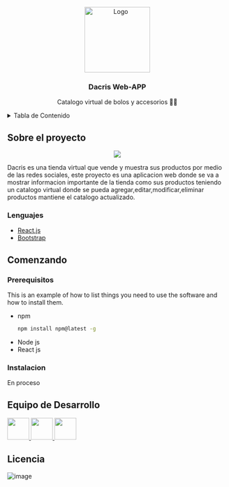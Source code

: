 <!-- PROJECT LOGO -->
<br />
<div align="center">
  <a href="#">
    <img src="https://user-images.githubusercontent.com/62229851/172069560-aca4aa84-cd3c-4590-a151-e4263390fb7c.jpeg" alt="Logo" width="150">
  </a>

  <h3 align="center">Dacris Web-APP</h3>

  <p align="center">
    Catalogo virtual de bolos y accesorios 👜✨
  </p>
</div>



<!-- TABLE OF CONTENTS -->
<details>
  <summary>Tabla de Contenido</summary>
  <ol>
    <li>
      <a href="#sobre-el-proyecto">Sobre el Proyecto</a>
      <ul>
        <li><a href="#lenguajes">Lenguajes</a></li>
      </ul>
    </li>
    <li>
      <a href="#comenzando">Comenzando</a>
      <ul>
        <li><a href="#prerequisitos">Prerequisitos</a></li>
        <li><a href="#instalacion">Instalacion</a></li>
      </ul>
    </li>
    <li><a href="#equipo-de-desarrollo">Equipo de Desarrollo</a></li>
    <li><a href="#licencia">Licensia</a></li>
  </ol>
</details>



<!-- ABOUT THE PROJECT -->
## Sobre el proyecto
<p align="center">
<img src="https://user-images.githubusercontent.com/62229851/172070247-606aedd8-9861-4207-b42a-7744d379acb2.png">
</p>
 
Dacris es una tienda virtual que vende y muestra sus productos por medio de las redes sociales, este proyecto es una aplicacion web donde se va a mostrar informacion importante de la tienda como sus productos teniendo un catalogo virtual donde se pueda agregar,editar,modificar,eliminar productos mantiene el catalogo actualizado.

### Lenguajes

* [React.js](https://reactjs.org/)
* [Bootstrap](https://getbootstrap.com)

## Comenzando

### Prerequisitos
This is an example of how to list things you need to use the software and how to install them.
* npm
  ```sh
  npm install npm@latest -g
  ```
 * Node js
 * React js

### Instalacion

En proceso

## Equipo de Desarrollo

<a href="https://github.com/camipony">
  <img src="https://avatars.githubusercontent.com/u/66857434?v=4" width="50">
</a>

<a href="https://github.com/Jhan-ai-s13">
  <img src="https://avatars.githubusercontent.com/u/62583427?v=4" width="50">
</a>


<a href="https://github.com/Ingrid-E">
  <img src="https://avatars.githubusercontent.com/u/62229851?v=4" width="50">
</a>





## Licencia
![image](https://user-images.githubusercontent.com/62229851/172071274-79d1b08d-1ee1-4c38-8751-9bafe262308a.png)
